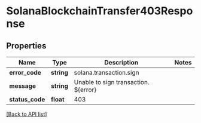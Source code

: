 # SolanaBlockchainTransfer403Response

## Properties

Name | Type | Description | Notes
------------ | ------------- | ------------- | -------------
**error_code** | **string** | solana.transaction.sign |
**message** | **string** | Unable to sign transaction. ${error} |
**status_code** | **float** | 403 |

[[Back to API list]](../../README.md#api-endpoints)
